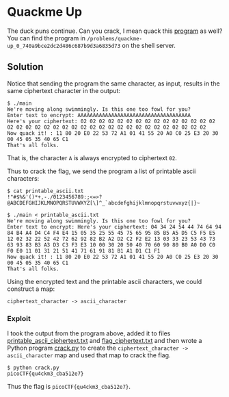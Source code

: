 # Quackme Up
The duck puns continue. Can you crack, I mean quack this [program](main) as well? You can find the program in `/problems/quackme-up_0_740a9bce2dc2d486c687b9d3a6835d73` on the shell server.


## Solution

Notice that sending the program the same character, as input, results in the same ciphertext character in the output:

```
$ ./main 
We're moving along swimmingly. Is this one too fowl for you?
Enter text to encrypt: AAAAAAAAAAAAAAAAAAAAAAAAAAAAAAAAAAAAA
Here's your ciphertext: 02 02 02 02 02 02 02 02 02 02 02 02 02 02 02 02 02 02 02 02 02 02 02 02 02 02 02 02 02 02 02 02 02 02 02 02 02
Now quack it! : 11 80 20 E0 22 53 72 A1 01 41 55 20 A0 C0 25 E3 20 30 00 45 05 35 40 65 C1
That's all folks.
```

That is, the character `A` is always encrypted to ciphertext `02`.


Thus to crack the flag, we send the program a list of printable ascii characters:

```
$ cat printable_ascii.txt 
!"#$%&'()*+,-./0123456789:;<=>?@ABCDEFGHIJKLMNOPQRSTUVWXYZ[\]^_`abcdefghijklmnopqrstuvwxyz{|}~

$ ./main < printable_ascii.txt 
We're moving along swimmingly. Is this one too fowl for you?
Enter text to encrypt: Here's your ciphertext: 04 34 24 54 44 74 64 94 84 B4 A4 D4 C4 F4 E4 15 05 35 25 55 45 75 65 95 85 B5 A5 D5 C5 F5 E5 12 02 32 22 52 42 72 62 92 82 B2 A2 D2 C2 F2 E2 13 03 33 23 53 43 73 63 93 83 B3 A3 D3 C3 F3 E3 10 00 30 20 50 40 70 60 90 80 B0 A0 D0 C0 F0 E0 11 01 31 21 51 41 71 61 91 81 B1 A1 D1 C1 F1
Now quack it! : 11 80 20 E0 22 53 72 A1 01 41 55 20 A0 C0 25 E3 20 30 00 45 05 35 40 65 C1
That's all folks.
```

Using the encrypted text and the printable ascii characters, we could construct a map:
```
ciphertext_character -> ascii_character
```

### Exploit
I took the output from the program above, added it to files [printable_ascii_ciphertext.txt](printable_ascii_ciphertext.txt) and [flag_ciphertext.txt](flag_ciphertext.txt) and then wrote a Python program [crack.py](crack.py) to create the `ciphertext_character -> ascii_character` map and used that map to crack the flag.

```
$ python crack.py 
picoCTF{qu4ckm3_cba512e7}
```

Thus the flag is `picoCTF{qu4ckm3_cba512e7}`.
